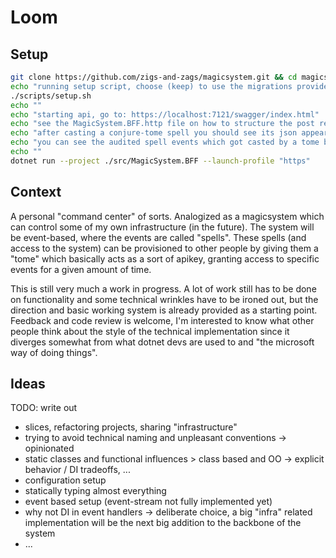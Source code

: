 # Loom
## Setup
```bash
git clone https://github.com/zigs-and-zags/magicsystem.git && cd magicsystem
echo "running setup script, choose (keep) to use the migrations provided in the repo"
./scripts/setup.sh
echo ""
echo "starting api, go to: https://localhost:7121/swagger/index.html"
echo "see the MagicSystem.BFF.http file on how to structure the post request"
echo "after casting a conjure-tome spell you should see its json appear in MagicSystem/Infrastructure/ContentStore/Data"
echo "you can see the audited spell events which got casted by a tome by calling get on /loom/tomes/{tomeName}"
echo ""
dotnet run --project ./src/MagicSystem.BFF --launch-profile "https"

```


## Context
A personal "command center" of sorts. Analogized as a magicsystem which can control some of my own infrastructure (in the future). The system will be event-based, where the events are called "spells". These spells (and access to the system) can be provisioned to other people by giving them a "tome" which basically acts as a sort of apikey, granting access to specific events for a given amount of time.

This is still very much a work in progress. A lot of work still has to be done on functionality and some technical wrinkles have to be ironed out, but the direction and basic working system is already provided as a starting point. Feedback and code review is welcome, I'm interested to know what other people think about the style of the technical implementation since it diverges somewhat from what dotnet devs are used to and "the microsoft way of doing things".


## Ideas
TODO: write out

- slices, refactoring projects, sharing "infrastructure"
- trying to avoid technical naming and unpleasant conventions -> opinionated
- static classes and functional influences > class based and OO -> explicit behavior / DI tradeoffs, ...
- configuration setup
- statically typing almost everything
- event based setup (event-stream not fully implemented yet)
- why not DI in event handlers -> deliberate choice, a big "infra" related implementation will be the next big addition to the backbone of the system
- ...